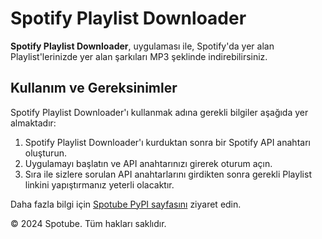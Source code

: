 <!DOCTYPE html>
<html lang="tr">
<head>
    <meta charset="UTF-8">
    <meta name="viewport" content="width=device-width, initial-scale=1.0">
</head>
<body>
    <h1>Spotify Playlist Downloader</h1>
    <p>
        <strong>Spotify Playlist Downloader</strong>, uygulaması ile, Spotify'da yer alan Playlist'lerinizde yer alan şarkıları MP3 şeklinde indirebilirsiniz.
    </p>
    <h2>Kullanım ve Gereksinimler</h2>
    <p>Spotify Playlist Downloader'ı kullanmak adına gerekli bilgiler aşağıda yer almaktadır:</p>
    <ol>
        <li>Spotify Playlist Downloader'ı kurduktan sonra bir Spotify API anahtarı oluşturun.</li>
        <li>Uygulamayı başlatın ve API anahtarınızı girerek oturum açın.</li>
        <li>Sıra ile sizlere sorulan API anahtarlarını girdikten sonra gerekli Playlist linkini yapıştırmanız yeterli olacaktır.</li>
    </ol>
    <p>Daha fazla bilgi için <a href="https://pypi.org/project/spotube/" target="_blank">Spotube PyPI sayfasını</a> ziyaret edin.</p>
    <footer>
        <p>&copy; 2024 Spotube. Tüm hakları saklıdır.</p>
    </footer>
</body>
</html>

